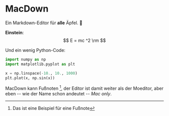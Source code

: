 # MacDown

Ein Markdown-Editor für **alle** Äpfel. 🍎

**Einstein**: $$ E = mc ^2 \rm $$

Und ein wenig Python-Code:

```python
import numpy as np
import matplotlib.pyplot as plt

x = np.linspace(-10., 10., 1000)
plt.plot(x, np.sin(x))
```
MacDown kann Fußnoten [^1], der Editor ist damit weiter als der Moeditor, aber eben -- wie der Name schon andeutet -- *Mac only*.

[^1]: Das ist eine Beispiel für eine Fußnote
